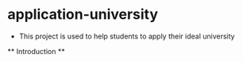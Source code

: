 # application-university

* This project is used to help students to apply their ideal university
 
** Introduction **
